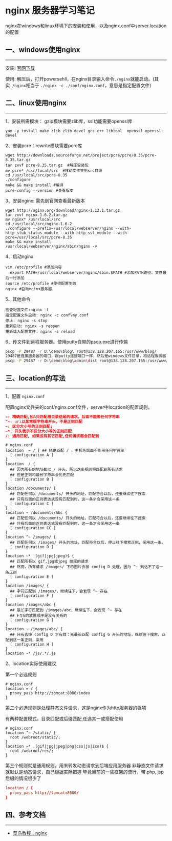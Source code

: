 <!-- 2017/6/18  -->

# nginx 服务器学习笔记

nginx在windows和linux环境下的安装和使用，以及nginx.conf中server.location的配置

## 一、windows使用nginx

---

安装: [官网下载](http://nginx.org/en/download.html )

使用: 解压后，打开powersehll，在nginx目录输入命令`./nginx`就能启动。(其实`./nginx`相当于 `./nginx -c ./conf/nginx.conf`，意思是指定配置文件)

## 二、linux使用nginx

---

1、安装所需模块： gzip模块需要zlib库，ssl功能需要openssl库

`yum -y install make zlib zlib-devel gcc-c++ libtool  openssl openssl-devel`

2、安装pcre：rewrite模块需要pcre库

```shell
wget http://downloads.sourceforge.net/project/pcre/pcre/8.35/pcre-8.35.tar.gz
tar zxvf pcre-8.35.tar.gz  #解压安装包
mv pcre* /usr/local/src  #移动文件夹到src目录
cd /usr/local/src/pcre-8.35
./configure
make && make install #编译
pcre-config --version #查看版本
```

3、安装nginx: 需先到官网查看最新版本

```shell
wget http://nginx.org/download/nginx-1.12.1.tar.gz
tar zxvf nginx-1.6.2.tar.gz
mv nginx* /usr/local/src
cd /usr/local/src/nginx-1.6.2
./configure --prefix=/usr/local/webserver/nginx --with-http_stub_status_module --with-http_ssl_module --with-pcre=/usr/local/src/pcre-8.35
make && make install
/usr/local/webserver/nginx/sbin/nginx -v
```

4、启动nginx

```shell
vim /etc/profile #添加内容
  export PATH=/usr/local/webserver/nginx/sbin:$PATH #添加PATH路径，文件最后一行添加
source /etc/profile #使得配置生效
nginx #启动nginx服务器
```

5、其他命令

```shell
检查配置文件:nginx -t
指定配置文件启动: nginx -c conf\my.conf
停止: nginx -s stop
重新启动: nginx -s reopen
重新载入配置文件: nginx -s reload
```

6、传文件到远程服务器。使用putty自带的pscp.exe进行传输

```bash
pscp -P 29487 -r D:\demo\blog\ root@138.128.207.165:/usr/www/blog/
29487是连接服务器的端口，跟putty连接端口一样，然后是windows文件目录，和远程服务器目录(用root访问)
pscp -P 29487 -r D:\demo\blog\admin\dist root@138.128.207.165:/usr/www/blog/admin/
```

## 三、location的写法

---

1、配置 `nginx.conf`

配置nginx文件夹的conf/nginx.conf文件，server中location的配置规则。

```nginx.conf
=: 精确匹配,如A只匹配根目录结尾的请求，后面不能带任何字符串
^~: uri以某常规字符串开头，不是正则匹配
~: 区分大小写的正则匹配;
~*: 开头表示不区分大小写的正则匹配
/: 通用匹配, 如果没有其它匹配,任何请求都会匹配到
```

```shell
# nginx.conf
location  = / { ## 精确匹配 / ，主机名后面不能带任何字符串
  [ configuration A ] 
}
location  / {
  ## 因为所有的地址都以 / 开头，所以这条规则将匹配到所有请求
  ## 但是正则和最长字符串会优先匹配
  [ configuration B ] 
}
location /documents/ {
  ## 匹配任何以 /documents/ 开头的地址，匹配符合以后，还要继续往下搜索
  ## 只有后面的正则表达式没有匹配到时，这一条才会采用这一条
  [ configuration C ] 
}
location ~ /documents/Abc {
  ## 匹配任何以 /documents/ 开头的地址，匹配符合以后，还要继续往下搜索
  ## 只有后面的正则表达式没有匹配到时，这一条才会采用这一条
  [ configuration CC ] 
}
location ^~ /images/ {
  ## 匹配任何以 /images/ 开头的地址，匹配符合以后，停止往下搜索正则，采用这一条。
  [ configuration D ] 
}
location ~* .(gif|jpg|jpeg)$ {
  ## 匹配所有以 gif,jpg或jpeg 结尾的请求
  ## 然而，所有请求 /images/ 下的图片会被 config D 处理，因为 ^~ 到达不了这一条正则
  [ configuration E ] 
}
location /images/ {
  ## 字符匹配到 /images/，继续往下，会发现 ^~ 存在
  [ configuration F ] 
}
location /images/abc {  
  ## 最长字符匹配到 /images/abc，继续往下，会发现 ^~ 存在
  ## F与G的放置顺序是没有关系的
  [ configuration G ] 
}
location ~ /images/abc/ {
  ## 只有去掉 config D 才有效：先最长匹配 config G 开头的地址，继续往下搜索，匹配到这一条正则，采用
  [ configuration H ] 
}
location ~* /js/.*/.js
```

2、location实际使用建议

第一个必选规则

```shell
# nginx.conf
location = / {
  proxy_pass http://tomcat:8080/index
}
```

第二个必选规则是处理静态文件请求，这是nginx作为http服务器的强项

有两种配置模式，目录匹配或后缀匹配,任选其一或搭配使用

```shell
# nginx.conf
location ^~ /static/ {
  root /webroot/static/;
}
location ~* .(gif|jpg|jpeg|png|css|js|ico)$ {
  root /webroot/res/;
}

```

第三个规则就是通用规则，用来转发动态请求到后端应用服务器
非静态文件请求就默认是动态请求，自己根据实际把握
毕竟目前的一些框架的流行，带.php,.jsp后缀的情况很少了

```nginx.conf
location / {
  proxy_pass http://tomcat:8080/
}
```

## 四、参考文档

---

- [菜鸟教程：nginx](http://www.runoob.com/linux/nginx-install-setup.html)</br>
